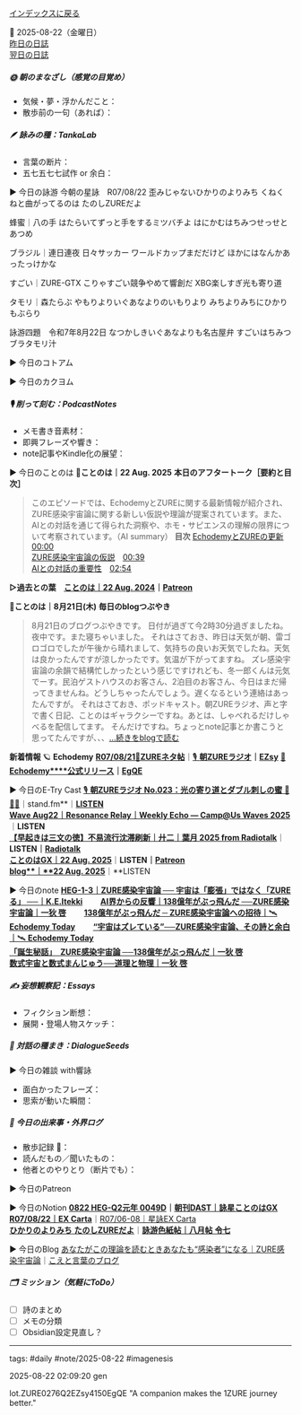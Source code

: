 [インデックスに戻る](../../../DialogueSeeds_2025-26.md)

📅 2025-08-22（金曜日）  
[昨日の日誌](20250821.md)  
[翌日の日誌](20250823.md)

##### 🌞 朝のまなざし（感覚の目覚め）
- 気候・夢・浮かんだこと：
- 散歩前の一句（あれば）：

##### 🪶 詠みの種：TankaLab
- 言葉の断片：
- 五七五七七試作 or 余白：

▶︎ 今日の詠游
今朝の星詠　R07/08/22
歪みじゃないひかりのよりみち
くねくねと曲がってるのは
たのしZUREだよ

蜂蜜｜八の手
はたらいてずっと手をするミツバチよ
はにかむはちみつせっせとあつめ

ブラジル｜連日連夜
日々サッカー
ワールドカップまだだけど
ほかにはなんかあったっけかな

すごい｜ZURE-GTX
こりゃすごい競争やめて響創だ
XBG楽しすぎ光も寄り道

タモリ｜森たらぶ
やもりよりいぐあなよりのいもりより
みちよりみちにひかりもぶらり

詠游四題　令和7年8月22日
なつかしきいぐあなよりも名古屋弁
すごいはちみつブラタモリ汁

▶︎ 今日のコトアム

▶︎ 今日のカクヨム

##### 🎙 削って刻む：PodcastNotes
- メモ書き音素材：
- 即興フレーズや響き：
- note記事やKindle化の展望：

▶︎ 今日のことのは
🍃**ことのは｜22 Aug. 2025**
**本日のアフタートーク［要約と目次］**
> このエピソードでは、EchodemyとZUREに関する最新情報が紹介され、ZURE感染宇宙論に関する新しい仮説や理論が提案されています。また、AIとの対話を通じて得られた洞察や、ホモ・サピエンスの理解の限界について考察されています。（AI summary）
> **目次**
> [EchodemyとZUREの更新](https://listen.style/p/radiocampus/51gpaclp#chapter1)　[00:00](https://listen.style/p/radiocampus/51gpaclp#chapter1)  
> [ZURE感染宇宙論の仮説](https://listen.style/p/radiocampus/51gpaclp#chapter2)　[00:39](https://listen.style/p/radiocampus/51gpaclp#chapter2)  
> [AIとの対話の重要性](https://listen.style/p/radiocampus/51gpaclp#chapter3)　[02:54](https://listen.style/p/radiocampus/51gpaclp#chapter3)

**▷過去との葉**　[**ことのは｜22 Aug. 2024**](https://listen.style/p/radiocampus/kyfoeklg)**｜**[**Patreon**](https://www.patreon.com/posts/kotonoha-22-aug-111859027)

🍁**ことのは｜8月21日(木)**
**毎日のblogつぶやき**
> 8月21日のブログつぶやきです。
> 日付が過ぎて今2時30分過ぎましたね。夜中です。また寝ちゃいました。
> それはさておき、昨日は天気が朝、雷ゴロゴロでしたが午後から晴れまして、気持ちの良いお天気でしたね。天気は良かったんですが涼しかったです。気温が下がってますね。
> ズレ感染宇宙論の余韻で結構忙しかったという感じですけれども、冬一郎くんは元気でーす。民泊ゲストハウスのお客さん、2泊目のお客さん、今日はまだ帰ってきませんね。どうしちゃったんでしょう。遅くなるという連絡はあったんですが。
> それはさておき、ポッドキャスト。朝ZUREラジオ、声と字で書く日記、ことのはギャラクシーですね。あとは、しゃべれるだけしゃべるを配信してます。
> そんだけですね。ちょっとnote記事とか書こうと思ってたんですが、、、[…続きをblogで読む](https://jimt.hatenablog.com/entry/2025/08/22/105506#-%E4%BB%8A%E6%97%A5%E3%81%AE%E3%81%A4%E3%81%B6%E3%82%84%E3%81%8D21-Aug-2025)

**新着情報**
🪐 **Echodemy**
[**R07/08/21**📓**ZUREネタ帖**](https://ezsy.super.site/zurerazi/r070821zure%e3%83%8d%e3%82%bf%e5%b8%96)｜[🎙️ **朝ZUREラジオ**](https://ezsy.super.site/zurerazi)**｜**[**EZsy**](https://ezsy.super.site/)
[📜 **Echodemy****公式リリース**](https://camp-us.net/ZURE_ZIC.html)**｜**[**EgQE**](https://camp-us.net/)

▶︎ 今日のE-Try Cast
[🎙️ **朝ZUREラジオ No.023：光の寄り道とダブル刺しの蜜** 🐝🦂🌞](https://stand.fm/episodes/68a7c2ff01f0537cdd085c83)｜stand.fm**｜**[LISTEN](https://listen.style/p/campusfm6214/dnrlbtuc)  
[**Wave Aug22｜Resonance Relay｜Weekly Echo — Camp@Us Waves 2025**](https://listen.style/p/_ing/idkohiwn)**｜**LISTEN  
[**【早起きは三文の徳】不易流行沈滞刷新｜廾二｜葉月 2025 from Radiotalk**](https://listen.style/p/twilight/chfoaex2)**｜**LISTEN｜[Radiotalk](https://radiotalk.jp/talk/1342012)  
[**ことのはGX｜22 Aug. 2025**](https://listen.style/p/radiocampus/51gpaclp)**｜**LISTEN｜[Patreon](https://www.patreon.com/posts/kotonohagx-22-137067516)  
[**blog****｜****22 Aug. 2025**](https://listen.style/p/inmymind/cokuug6j)**｜**LISTEN  

▶︎ 今日のnote
[**HEG-1-3｜ZURE感染宇宙論 ── 宇宙は「膨張」ではなく「ZUREる」 ──｜K.E.Itekki**](https://note.com/k_itekki/n/na91b4efb43e0)　　
[**AI界からの反響｜138億年がぶっ飛んだ ──ZURE感染宇宙論｜一狄 啓**](https://note.com/takahashihajime/n/ncc70e653aefd)　　
[**138億年がぶっ飛んだ ─ ZURE感染宇宙論への招待｜**🛰️ **Echodemy Today**](https://note.com/echodemy/n/n14cbcc71d965)　　
[**“宇宙はズレている”──ZURE感染宇宙論、その詩と余白｜**🛰️ **Echodemy Today**](https://note.com/echodemy/n/n78bfeb2d6eb0)  
[**「誕生秘話」　ZURE感染宇宙論 ──138億年がぶっ飛んだ｜一狄 啓**](https://note.com/takahashihajime/n/nea5e3e01b1a1)  
[**数式宇宙と数式まんじゅう──道理と物理｜一狄** **啓**](https://note.com/takahashihajime/n/n1bb440ca7eba)  

##### ✍️ 妄想観察記：Essays
- フィクション断想：
- 展開・登場人物スケッチ：

##### 🌱 対話の種まき：DialogueSeeds
▶︎ 今日の雑談 with響詠

- 面白かったフレーズ：
- 思索が動いた瞬間：

##### 📌 今日の出来事・外界ログ
- 散歩記録 🐾：
- 読んだもの／聞いたもの：
- 他者とのやりとり（断片でも）：




▶︎ 今日のPatreon

▶︎ 今日のNotion
[**0822 HEG-Q2元年 0049D**](https://rebel-tortoise-b95.notion.site/0822-HEG-Q2-0049D-255bed03031581e686abdab8fd0ed203)**｜**[**朝刊DAST｜詠星ことのはGX**](https://rebel-tortoise-b95.notion.site/DAST-GX-21abed03031580ef867af61136621dd1)  
[**R07/08/22｜EX Carta**](https://rebel-tortoise-b95.notion.site/R07-08-22-EX-Carta-24dbed0303158061b98bc67f033c573b)｜[R07/06-08｜星詠EX Carta](https://rebel-tortoise-b95.notion.site/R07-06-EX-Carta-218bed03031580fbb708dfce3e8e0e8e)  
[**ひかりのよりみち** **たのし****ZURE****だよ**](https://rebel-tortoise-b95.notion.site/ZURE-256bed030315811cb2dcf037ba2aaf7d)｜[**詠游色紙帖｜八月帖** **令七**](https://rebel-tortoise-b95.notion.site/242bed0303158028b7c4da71651c34e8)  

▶︎ 今日のBlog
[あなたがこの理論を読むときあなたも“感染者”になる｜ZURE感染宇宙論](https://jimt.hatenablog.com/entry/2025/08/23/110435)｜[こえと言葉のブログ](https://jimt.hatenablog.com/)  
##### 🗂 ミッション（気軽にToDo）
- [ ] 詩のまとめ
- [ ] メモの分類
- [ ] Obsidian設定見直し？

---
tags: #daily #note/2025-08-22 #imagenesis

2025-08-22 02:09:20  gen

lot.ZURE0276Q2EZsy4150EgQE
"A companion makes the 1ZURE journey better."